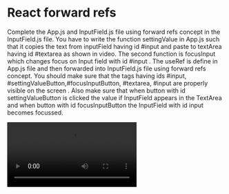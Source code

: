 # React forward refs

Complete the App.js and InputField.js file using forward refs concept in the InputField.js file. You have to write the function settingValue in App.js such that it copies the text from inputField having id #input and paste to textArea having id #textarea as shown in video. The second function is focusInput which changes focus on Input field with id #input . The useRef is define in App.js file and then forwarded into InputField.js file using forward refs concept.
You should make sure that the tags having ids #input, #settingValueButton,#focusInputButton, #textarea, #input are properly visible on the screen .
Also make sure that when button with id settingValueButton is clicked the value if InputField appears in the TextArea and when button with id focusInputButton the InputField with id input becomes focussed.


![Demo Video](https://d3dyfaf3iutrxo.cloudfront.net/general/upload/70de355fe7194549aa7e43ae0ac32de7.webm)